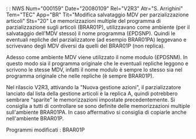  :  : NWS Num="000159" Date="20080109" Rel="V2R3" Atr="S. Arrighini" Tem="TEC" App="BR" Tit="Modifica salvataggio MDV per parzializzazione articoli" Sts="20"
Le memorizzazioni multiple del programma di parzializzazione sugli articoli (BRAR01P), utilizzavano
come ambiente (per il salvataggio dell'MDV stesso) il nome programma (£PDSNP).
Quindi le eventuali repliche del parzializzatore (ad esempio BRAR01PA) leggevano e scrivevano degli
MDV diversi da quelli del BRAR01P (non replica).

Adesso come ambiente MDV viene utilizzato il nome modulo (£PDSNM). In questo modo sia il programma
originale che le eventuali repliche leggono e scrivono le stesse MDV, infatti il nome modulo è sempre lo stesso sia nel programma originale che nelle repliche (è sempre BRAR01P).

Nel rilascio V2R3, attivando la "Nuova gestione azioni", il parzializzatore lanciato dal lista della
gestione articoli è la replica A, quindi potrebbero sembrare "sparite" le memorizzazioni impostate
precedentemente.
Si consiglia a tutti di controllare se sono definite delle memorizzazioni multiple sull'ambiente BRAR01PA. In caso affermativo si consiglia di copiarle anche nell'ambiente BRAR01P.

Programmi modificati : 
BRAR01P
